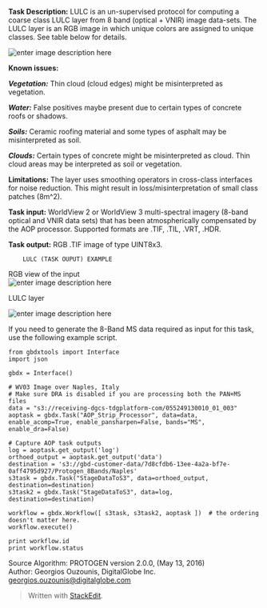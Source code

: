 

		
		
**Task Description:**		LULC is an un-supervised protocol for computing a coarse class LULC layer from 8 band (optical + VNIR) image data-sets. The LULC layer is an RGB image in which unique colors are assigned to unique classes. See table below for details.
		

![enter image description here](https://lh3.googleusercontent.com/iyUmINzySFb28juMhXs3H5Dsq5CDe8l691fO8_FuZ5ioRp4TckGuPJjmq1tuNFYjrVT8PVP0=s0 "Class_Descriptions.PNG")

		

**Known issues:**

***Vegetation:***  Thin cloud (cloud edges) might be misinterpreted as vegetation.

***Water:***  False positives maybe present due to certain types of concrete roofs or shadows.

***Soils:***  Ceramic roofing material and some types of asphalt may be misinterpreted as soil.

***Clouds:***  Certain types of concrete might be misinterpreted as cloud. Thin cloud areas may be interpreted as soil or vegetation.
		
**Limitations:**		The layer uses smoothing operators in cross-class interfaces for noise reduction. This might result in loss/misinterpretation of small class patches (8m^2).
		
**Task input:**		WorldView 2 or WorldView 3 multi-spectral imagery (8-band optical and VNIR data sets) that has been atmospherically compensated by the AOP processor.  Supported formats are .TIF, .TIL, .VRT, .HDR.  
		



**Task output:**		RGB .TIF image of type UINT8x3.
		






		LULC (TASK OUPUT) EXAMPLE
		
RGB view of the input		 
		![enter image description here](https://lh3.googleusercontent.com/-fZLrWWu5KcM/V1cNpe2DDlI/AAAAAAAAJn0/vKFTazNMTSkjW4PVhXggGj4dJXe-OBzGgCLcB/s0/Denver_rgb2_800x600.bmp "Denver_rgb2_800x600.bmp")

LULC layer		 



![enter image description here](https://lh3.googleusercontent.com/-eXo17ewGUGc/V1cM5oeHo2I/AAAAAAAAJnU/FfbcnUbEarARXvvXM9zaigQDijQlAFOJwCLcB/s0/Denver_lulc2_800x600.bmp "Denver_lulc2_800x600.bmp")

If you need to generate the 8-Band MS data required as input for this task, use the following example script.

	from gbdxtools import Interface
 	import json
 
 	gbdx = Interface()

 	# WV03 Image over Naples, Italy
 	# Make sure DRA is disabled if you are processing both the PAN+MS files
 	data = "s3://receiving-dgcs-tdgplatform-com/055249130010_01_003"
 	aoptask = gbdx.Task("AOP_Strip_Processor", data=data, enable_acomp=True, enable_pansharpen=False, bands="MS", enable_dra=False)

 	# Capture AOP task outputs
 	log = aoptask.get_output('log')
 	orthoed_output = aoptask.get_output('data')
 	destination = 's3://gbd-customer-data/7d8cfdb6-13ee-4a2a-bf7e-0aff4795d927/Protogen_8Bands/Naples'
 	s3task = gbdx.Task("StageDataToS3", data=orthoed_output, destination=destination)
 	s3task2 = gbdx.Task("StageDataToS3", data=log, destination=destination)

 	workflow = gbdx.Workflow([ s3task, s3task2, aoptask ])  # the ordering doesn't matter here.
 	workflow.execute()

 	print workflow.id
 	print workflow.status

Source Algorithm:		PROTOGEN version 2.0.0, (May 13, 2016)		
Author: 		Georgios Ouzounis,  DigitalGlobe Inc. 
					georgios.ouzounis@digitalglobe.com


> Written with [StackEdit](https://stackedit.io/).
